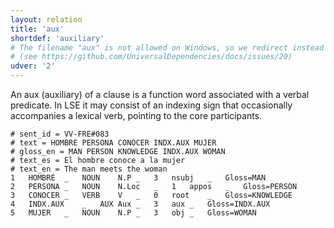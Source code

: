 ```yaml
---
layout: relation
title: 'aux'
shortdef: 'auxiliary'
# The filename "aux" is not allowed on Windows, so we redirect instead
# (see https://github.com/UniversalDependencies/docs/issues/20)
udver: '2'
---
```


An aux (auxiliary) of a clause is a function word associated with a verbal predicate. In LSE it may consist of an indexing sign that occasionally accompanies a lexical verb, pointing to the core participants.

~~~ conllu
# sent_id = VV-FRE#083
# text = HOMBRE PERSONA CONOCER INDX.AUX MUJER
# gloss_en = MAN PERSON KNOWLEDGE INDX.AUX WOMAN
# text_es = El hombre conoce a la mujer
# text_en = The man meets the woman
1	HOMBRE	_	NOUN	N.P	_	3	nsubj	_	Gloss=MAN
2	PERSONA	_	NOUN	N.Loc	_	1	appos	_	Gloss=PERSON
3	CONOCER	_	VERB	V	_	0	root	_	Gloss=KNOWLEDGE
4	INDX.AUX	_	AUX	Aux	_	3	aux	_	Gloss=INDX.AUX
5	MUJER	_	NOUN	N.P	_	3	obj	_	Gloss=WOMAN
~~~

